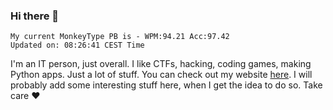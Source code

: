 ### Hi there 👋
<!-- PB START -->
```
My current MonkeyType PB is - WPM:94.21 Acc:97.42
Updated on: 08:26:41 CEST Time
```
<!-- PB END -->
I'm an IT person, just overall. I like CTFs, hacking, coding games, making Python apps. Just a lot of stuff.
You can check out my website [here](https://skill3472.github.io/).
I will probably add some interesting stuff here, when I get the idea to do so. Take care ❤️
